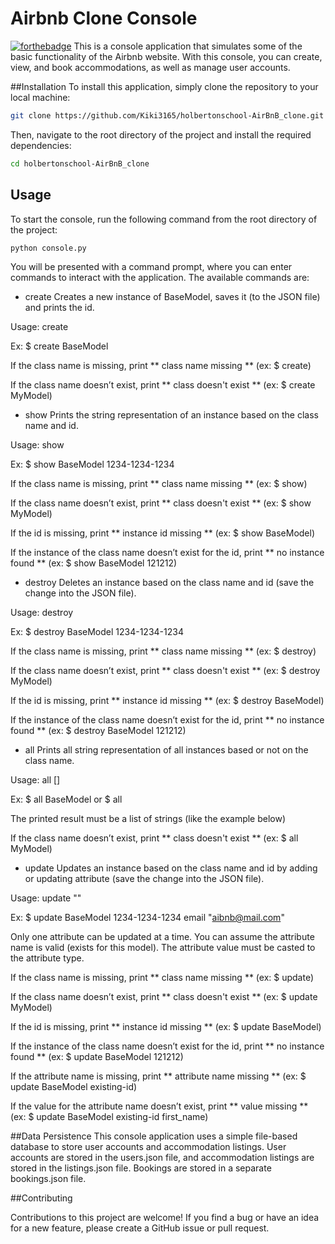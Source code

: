 # Airbnb Clone Console
[![forthebadge](http://forthebadge.com/images/badges/built-with-love.svg)](http://forthebadge.com)
This is a console application that simulates some of the basic functionality of the Airbnb website. With this console, you can create, view, and book accommodations, as well as manage user accounts.

##Installation
To install this application, simply clone the repository to your local machine:

```bash
git clone https://github.com/Kiki3165/holbertonschool-AirBnB_clone.git
```

Then, navigate to the root directory of the project and install the required dependencies:

```bash
cd holbertonschool-AirBnB_clone
```

## Usage
To start the console, run the following command from the root directory of the project:

```bash
python console.py
```

You will be presented with a command prompt, where you can enter commands to interact with the application. The available commands are:

* create
Creates a new instance of BaseModel, saves it (to the JSON file) and prints the id.

Usage: create <class name>

Ex: $ create BaseModel

If the class name is missing, print ** class name missing ** (ex: $ create)

If the class name doesn’t exist, print ** class doesn't exist ** (ex: $ create MyModel)

* show
Prints the string representation of an instance based on the class name and id.

Usage: show <class name> <id>

Ex: $ show BaseModel 1234-1234-1234

If the class name is missing, print ** class name missing ** (ex: $ show)

If the class name doesn’t exist, print ** class doesn't exist ** (ex: $ show MyModel)

If the id is missing, print ** instance id missing ** (ex: $ show BaseModel)

If the instance of the class name doesn’t exist for the id, print ** no instance found ** (ex: $ show BaseModel 121212)

* destroy
Deletes an instance based on the class name and id (save the change into the JSON file).

Usage: destroy <class name> <id>

Ex: $ destroy BaseModel 1234-1234-1234

If the class name is missing, print ** class name missing ** (ex: $ destroy)

If the class name doesn’t exist, print ** class doesn't exist ** (ex: $ destroy MyModel)

If the id is missing, print ** instance id missing ** (ex: $ destroy BaseModel)

If the instance of the class name doesn’t exist for the id, print ** no instance found ** (ex: $ destroy BaseModel 121212)

* all
Prints all string representation of all instances based or not on the class name.

Usage: all [<class name>]

Ex: $ all BaseModel or $ all

The printed result must be a list of strings (like the example below)

If the class name doesn’t exist, print ** class doesn't exist ** (ex: $ all MyModel)

* update
Updates an instance based on the class name and id by adding or updating attribute (save the change into the JSON file).

Usage: update <class name> <id> <attribute name> "<attribute value>"

Ex: $ update BaseModel 1234-1234-1234 email "aibnb@mail.com"

Only one attribute can be updated at a time. You can assume the attribute name is valid (exists for this model). The attribute value must be casted to the attribute type.

If the class name is missing, print ** class name missing ** (ex: $ update)

If the class name doesn’t exist, print ** class doesn't exist ** (ex: $ update MyModel)

If the id is missing, print ** instance id missing ** (ex: $ update BaseModel)

If the instance of the class name doesn’t exist for the id, print ** no instance found ** (ex: $ update BaseModel 121212)

If the attribute name is missing, print ** attribute name missing ** (ex: $ update BaseModel existing-id)

If the value for the attribute name doesn’t exist, print ** value missing ** (ex: $ update BaseModel existing-id first_name)

##Data Persistence
This console application uses a simple file-based database to store user accounts and accommodation listings. User accounts are stored in the users.json file, and accommodation listings are stored in the listings.json file. Bookings are stored in a separate bookings.json file.

##Contributing

Contributions to this project are welcome! If you find a bug or have an idea for a new feature, please create a GitHub issue or pull request.
